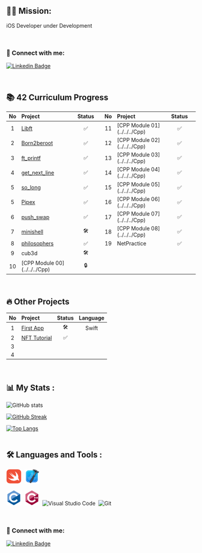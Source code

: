 
##  :man_technologist: Mission:
iOS Developer under Development

<br />

### :link: Connect with me:

[![Linkedin Badge](https://img.shields.io/badge/-Evangelos_Spyromilios-blue?style=flat&logo=Linkedin&logoColor=white)](https://www.linkedin.com/in/evangelos-spyromilios-52137822b/)

</a>

<br />

## 📚 42 Curriculum Progress
| No  | Project                                    | Status |   | No  | Project                                 | Status |   |
| :-: | :----------------------------------------- | :----: | - | :-: | :---------------------------------------| :----: | - | 
| 1   | [Libft](../../../libft)                    | ✅     |   | 11  | [CPP Module 01] (../../../Cpp)          | ✅      |   |  
| 2   | [Born2beroot](../../../born2beroot)        | ✅     |   | 12  | [CPP Module 02] (../../../Cpp)          | ✅      |   |
| 3   | [ft_printf](../../../ft_printf)            | ✅     |   | 13  | [CPP Module 03] (../../../Cpp)          | ✅      |   | 
| 4   | [get_next_line](../../../get_next_line)    | ✅     |   | 14  | [CPP Module 04] (../../../Cpp)          | ✅      |   |  
| 5   | [so_long](../../../so_long)                | ✅     |   | 15  | [CPP Module 05] (../../../Cpp)          | ✅      |   |   
| 5   | [Pipex](../../../Pipex_MiniShell)          | ✅     |   | 16  | [CPP Module 06] (../../../Cpp)          | ✅      |   |     
| 6   | [push_swap](../../../push_swap)            | ✅     |   | 17  | [CPP Module 07] (../../../Cpp)          | ✅      |   |                          
| 7   | [minishell](../../../minishell)            | 🛠️     |   | 18  | [CPP Module 08] (../../../Cpp)          | ✅      |   |                             
| 8   | [philosophers](../../../Philosophers)      | ✅     |   | 19  | NetPractice                             | ✅      |   |                      
| 9   | cub3d                                      | 🛠️     |   |     |                                         |         |   |                            
| 10  | [CPP Module 00] (../../../Cpp)             | 🔒     |   |     |                                         |         |   |                                   

<br />

## 🔥 Other Projects
| No  | Project                                                                                                | Status |     Language    |
| :-: | :----------------------------------------------------------------------------------------------------- | :----: | :-------------: |
| 1   | [First App](../../../BullsEyeApp)                                                                      | 🛠️     |      Swift       |
| 2   | [NFT Tutorial](../../../NFTs)                                                                          |   ✅   |                 |
| 3   |                                                                                                        |        |                 |
| 4   |                                                                                                        |        |                 󠁐|

<br />

## 📊 My Stats :
![GitHub stats](https://github-readme-stats.vercel.app/api?username=V-Spyromilios&hide=contribs,prs&show_icons=true&theme=dark)

[![GitHub Streak](http://github-readme-streak-stats.herokuapp.com?user=V-Spyromilios&theme=dark&background=000000)](https://git.io/streak-stats)

[![Top Langs](https://github-readme-stats.vercel.app/api/top-langs/?username=V-Spyromilios&layout=compact&theme=dark)](https://github.com/V-Spyromilios/github-readme-stats)  
<br />

## :hammer_and_wrench: Languages and Tools :

<div>
  <img src="https://github.com/devicons/devicon/blob/master/icons/swift/swift-original.svg"  title="Swift" alt="C" width="40" height="40"/>&nbsp;
  <img src="https://github.com/devicons/devicon/blob/master/icons/xcode/xcode-original.svg"  title="Xcode" alt="C" width="40" height="40"/>&nbsp;
  
  <img src="https://github.com/devicons/devicon/blob/master/icons/c/c-original.svg"  title="C" alt="C" width="40" height="40"/>&nbsp;
  <img src="https://github.com/devicons/devicon/blob/master/icons/cplusplus/cplusplus-original.svg" title="C++" alt="C++" width="40" height="40"/>&nbsp;
  <img src="https://cdn.jsdelivr.net/gh/devicons/devicon/icons/vscode/vscode-original.svg" title="Visual Studio Code" alt="Visual Studio Code" width="40" height="40"/>&nbsp;
  <img src="https://cdn.jsdelivr.net/gh/devicons/devicon/icons/git/git-original.svg" title="Git" alt="Git" width="40" height="40"/>&nbsp;
<link rel="stylesheet" href="https://cdn.jsdelivr.net/gh/devicons/devicon@v2.15.1/devicon.min.css">
         
<div>

<br />

### :link: Connect with me:

[![Linkedin Badge](https://img.shields.io/badge/-Evangelos_Spyromilios-blue?style=flat&logo=Linkedin&logoColor=white)](https://www.linkedin.com/in/evangelos-spyromilios-52137822b/)
</a> 




